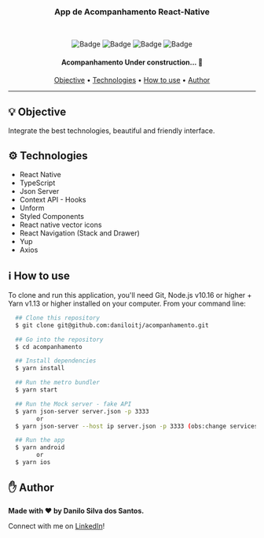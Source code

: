 <h3 align="center">App de Acompanhamento React-Native</h3>

<br />

<div align="center">

![Badge](https://img.shields.io/github/issues/daniloitj/acompanhamento)
![Badge](https://img.shields.io/github/forks/daniloitj/acompanhamento)
![Badge](https://img.shields.io/github/stars/daniloitj/acompanhamento)
![Badge](https://img.shields.io/github/license/daniloitj/acompanhamento)

</div>

<h4 align="center">
	Acompanhamento Under construction...  🚧
</h4>

<p align="center">
 <a href="#bulb-objective">Objective</a> •
 <a href="#gear-technologies">Technologies</a> •
 <a href="#information_source-how-to-use">How to use</a> •
 <a href="#hand-author">Author</a>
</p>

---

## :bulb: Objective

Integrate the best technologies, beautiful and friendly interface.


</div>

## :gear: Technologies

- React Native
- TypeScript
- Json Server
- Context API - Hooks
- Unform
- Styled Components
- React native vector icons
- React Navigation (Stack and Drawer)
- Yup
- Axios

## :information_source: How to use

To clone and run this application, you'll need Git, Node.js v10.16 or higher + Yarn v1.13 or higher installed on your computer. From your command line:

```bash
  ## Clone this repository
  $ git clone git@github.com:daniloitj/acompanhamento.git

  ## Go into the repository
  $ cd acompanhamento

  ## Install dependencies
  $ yarn install

  ## Run the metro bundler
  $ yarn start

  ## Run the Mock server - fake API
  $ yarn json-server server.json -p 3333
        or
  $ yarn json-server --host ip server.json -p 3333 (obs:change services)

  ## Run the app
  $ yarn android
        or
  $ yarn ios
```

## :hand: Author

<strong>Made with :heart: by Danilo Silva dos Santos.</strong>

Connect with me on [LinkedIn](https://www.linkedin.com/in/daniloitj/)!